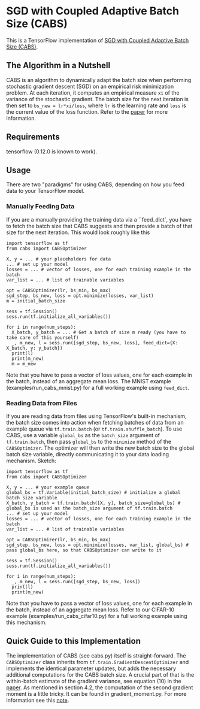 # SGD with Coupled Adaptive Batch Size (CABS)

This is a TensorFlow implementation of [SGD with Coupled Adaptive Batch Size (CABS)][1].

## The Algorithm in a Nutshell

CABS is an algorithm to dynamically adapt the batch size when performing
stochastic gradient descent (SGD) on an empirical risk minimization problem. At
each iteration, it computes an empirical measure ``xi`` of the variance of the
stochastic gradient. The batch size for the next iteration is then set to
``bs_new = lr*xi/loss``, where ``lr`` is the learning rate and ``loss`` is the
current value of the loss function. Refer to the [paper][1] for more information.

## Requirements

tensorflow (0.12.0 is known to work).

## Usage

There are two "paradigms" for using CABS, depending on how you feed data to your
TensorFlow model.

### Manually Feeding Data
If you are a manually providing the training data via a
``feed_dict`, you have to fetch the batch size that CABS suggests and then
provide a batch of that size for the next iteration. This would look roughly
like this

```
import tensorflow as tf
from cabs import CABSOptimizer

X, y = ... # your placeholders for data
... # set up your model
losses = ... # vector of losses, one for each training example in the batch
var_list = ... # list of trainable variables

opt = CABSOptimizer(lr, bs_min, bs_max)
sgd_step, bs_new, loss = opt.minimize(losses, var_list)
m = initial_batch_size

sess = tf.Session()
sess.run(tf.initialize_all_variables())

for i in range(num_steps):
  X_batch, y_batch = ... # Get a batch of size m ready (you have to take care of this yourself)
  _, m_new, l = sess.run([sgd_step, bs_new, loss], feed_dict={X: X_batch, y: y_batch})
  print(l)
  print(m_new)
  m = m_new
```

Note that you have to pass a vector of loss values, one for each example in the
batch, instead of an aggregate mean loss.
The MNIST example (examples/run_cabs_mnist.py) for a full working example using
``feed_dict``.

### Reading Data from Files
If you are reading data from files using TensorFlow's built-in mechanism, the
batch size comes into action when fetching batches of data from an example queue
via ``tf.train.batch`` (or ``tf.train.shuffle_batch``). To use CABS, use a
variable ``global_bs`` as the ``batch_size`` argument of ``tf.train.batch``,
then pass ``global_bs`` to the ``minimize`` method of the ``CABSOptimizer``. The
optimizer will then write the new batch size to the global batch size variable,
directly communicating it to your data loading mechanism. Sketch:

```
import tensorflow as tf
from cabs import CABSOptimizer

X, y = ... # your example queue
global_bs = tf.Variable(initial_batch_size) # initialize a global batch size variable
X_batch, y_batch = tf.train.batch([X, y], batch_size=global_bs) # global_bs is used as the batch_size argument of tf.train.batch
... # set up your model
losses = ... # vector of losses, one for each training example in the batch
var_list = ... # list of trainable variables

opt = CABSOptimizer(lr, bs_min, bs_max)
sgd_step, bs_new, loss = opt.minimize(losses, var_list, global_bs) # pass global_bs here, so that CABSOptimizer can write to it

sess = tf.Session()
sess.run(tf.initialize_all_variables())

for i in range(num_steps):
  _, m_new, l = sess.run([sgd_step, bs_new, loss])
  print(l)
  print(m_new)
```

Note that you have to pass a vector of loss values, one for each example in the
batch, instead of an aggregate mean loss.
Refer to our CIFAR-10 example (examples/run_cabs_cifar10.py) for a full working
example using this mechanism.


## Quick Guide to this Implementation

The implementation of CABS (see cabs.py) itself is straight-forward. The 
``CABSOptimizer`` class inherits from ``tf.train.GradientDescentOptimizer`` and
implements the identical parameter updates, but adds the necessary additional
computations for the CABS batch size. A crucial part of that is the within-batch
estimate of the gradient variance, see equation (10) in the [paper][1]. As
mentioned in section 4.2, the computation of the second gradient moment is a
little tricky. It can be found in gradient_moment.py. For more information see
this [note][2].

[1]: https://arxiv.org/
[2]: https://drive.google.com/open?id=0B0adgqwcMJK5aDNaQ2Q4ZmhCQzA
